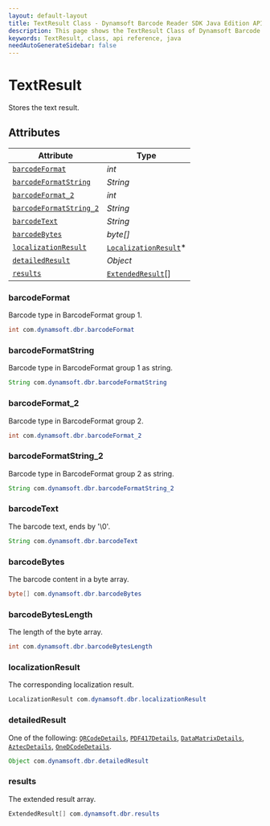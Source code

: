```yaml
---
layout: default-layout
title: TextResult Class - Dynamsoft Barcode Reader SDK Java Edition API Reference
description: This page shows the TextResult Class of Dynamsoft Barcode Reader SDK Java Edition API Reference.
keywords: TextResult, class, api reference, java
needAutoGenerateSidebar: false
---
```



# TextResult
Stores the text result.
  

## Attributes
  
| Attribute | Type |
|---------- | ---- |
| [`barcodeFormat`](#barcodeformat) | *int* |
| [`barcodeFormatString`](#barcodeformatstring) | *String* |
| [`barcodeFormat_2`](#barcodeformat_2) | *int* |
| [`barcodeFormatString_2`](#barcodeformatstring_2) | *String* |
| [`barcodeText`](#barcodetext) | *String* |
| [`barcodeBytes`](#barcodebytes) | *byte\[\]* |
| [`localizationResult`](#localizationresult) | [`LocalizationResult`](LocalizationResult.md)\* |
| [`detailedResult`](#detailedresult) | *Object* |
| [`results`](#results) | [`ExtendedResult`](ExtendedResult.md)\[\] |


### barcodeFormat
Barcode type in BarcodeFormat group 1.
```java
int com.dynamsoft.dbr.barcodeFormat
```

### barcodeFormatString
Barcode type in BarcodeFormat group 1 as string.
```java
String com.dynamsoft.dbr.barcodeFormatString
```

### barcodeFormat_2
Barcode type in BarcodeFormat group 2.
```java
int com.dynamsoft.dbr.barcodeFormat_2
```

### barcodeFormatString_2
Barcode type in BarcodeFormat group 2 as string.
```java
String com.dynamsoft.dbr.barcodeFormatString_2
```

### barcodeText
The barcode text, ends by '\0'.
```java
String com.dynamsoft.dbr.barcodeText
```

### barcodeBytes
The barcode content in a byte array.
```java
byte[] com.dynamsoft.dbr.barcodeBytes
```

### barcodeBytesLength
The length of the byte array.
```java
int com.dynamsoft.dbr.barcodeBytesLength
```

### localizationResult
The corresponding localization result.
```java
LocalizationResult com.dynamsoft.dbr.localizationResult
```

### detailedResult
One of the following: [`QRCodeDetails`](QRCodeDetails.md), [`PDF417Details`](PDF417Details.md), [`DataMatrixDetails`](DataMatrixDetails.md), [`AztecDetails`](AztecDetails.md), [`OneDCodeDetails`](OneDCodeDetails.md).
```java
Object com.dynamsoft.dbr.detailedResult
```

### results
The extended result array.
```java
ExtendedResult[] com.dynamsoft.dbr.results
```
